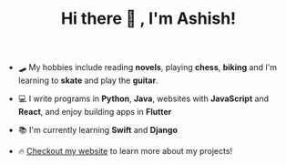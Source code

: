 <h1><p align="center"> Hi there 👋 , I'm Ashish! </p></h1>
&nbsp

- 🛹 My hobbies include reading **novels**, playing **chess**, **biking** and I'm learning to **skate** and play the **guitar**.  

- 💻 I write programs in **Python**, **Java**, websites with **JavaScript** and **React**, and enjoy building apps in **Flutter**

- 📚 I'm currently learning **Swift** and **Django**

- 🔥 [Checkout my website](https://sauronthemighty.github.io) to learn more about my projects!
